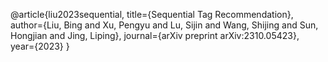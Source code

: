 @article{liu2023sequential,
  title={Sequential Tag Recommendation},
  author={Liu, Bing and Xu, Pengyu and Lu, Sijin and Wang, Shijing and Sun, Hongjian and Jing, Liping},
  journal={arXiv preprint arXiv:2310.05423},
  year={2023}
}